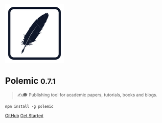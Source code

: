 ![logo](_media/logo-192x192.png)

# Polemic <small>0.7.1</small>

> ✍️🎓 Publishing tool for academic papers, tutorials, books and blogs.

`npm install -g polemic`

[GitHub](https://github.com/devtastic-org/polemic)
[Get Started](#getting-started)
